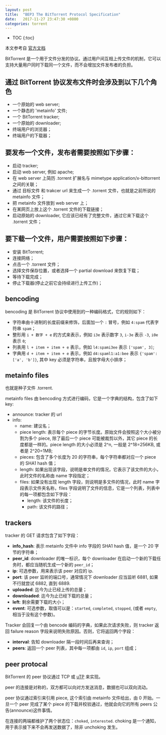 ```yaml
---
layout: post
title:  "BEP3 The BitTorrent Protocol Specification"
date:   2017-11-27 23:47:30 +0800
categories: torrent
---
```


* TOC
{:toc}


本文参考自 [官方文档](http://bittorrent.org/beps/bep_0003.html)

BitTorrent 是一个用于文件分发的协议。通过用户间互相上传文件的机制，它可以支持大量用户同时下载同一个文件，而不会增加文件发布者的负担。

## 通过 BitTorrent 协议发布文件时会涉及到以下几个角色

- 一个原始的 web server;
- 一个静态的 'metainfo' 文件;
- 一个 BitTorrent tracker;
- 一个原始的 downloader;
- 终端用户的浏览器；
- 终端用户的下载器；


## 要发布一个文件，发布者需要按照如下步骤：

- 启动 tracker;
- 启动 web server, 例如 apache;
- 在 web server 上简历 .torrent 扩展名与 mimetype application/x-bittorrent 之间的关联；
- 通过 目标文件 和 trakcer url 来生成一个 .torrent 文件，也就是之前所说的 metainfo 文件；
- 把 metainfo 文件放到 web server 上；
- 在某网页上放上这个 .torrent 文件的下载链接；
- 启动原始的 downloader, 它应该已经有了完整文件，通过它来下载这个 .torrent 文件；


## 要下载一个文件，用户需要按照如下步骤：

- 安装 BitTorrent;
- 连接网络；
- 点击一个 .torrent 文件；
- 选择文件保存位置，或者选择一个 partial download 来恢复下载；
- 等待下载完成；
- 停止下载器(停止之前它会持续进行上传工作)；


## bencoding

bencoding 是 BitTorrent 协议中使用到的一种编码格式，它的规则如下：
- 字符串由十进制的长度前缀来修饰，后面加一个 `:` 冒号，例如 `4:spam` 代表字符串 `spam`；
- 整形用 `i + 数字 + e` 的方式来表示，例如 `i3e` 表示数字 `3`, `i-3e` 表示 `-3`, `i0e` 表示 `0`;
- 列表用 `l + item + item + e` 表示，例如 `l4:spami3ee` 表示 `['spam', 3]`;
- 字典用 `d + item + item + e` 表示，例如 `d4:spaml1:a1:bee` 表示 `{'spam':['a', 'b']}`, 其中 key 必须是字符串，且按字母大小排序；


## metainfo files

也就是种子文件 .torrent.

metainfo files 由 bencoding 方式进行编码，它是一个字典的结构，包含了如下 key:

- announce: tracker 的 url
- info:
    + name: 建议名；
    + piece length: 表示每个 piece 的字节长度。原始文件会按照这个大小被分割为多个 piece, 除了最后一个 piece 可能被裁剪以外，其它 piece 的长度都是一样的。piece length 的大小必须是 2^n, 一般是 2^18=256KB, 或者是 2^20=1MB;
    + pieces: 包含了多个长度为 20 的字符串，每个字符串都对应一个 piece 的 SHA1 hash 值；
    + length: 如果出现该字段，说明是单文件的情况，它表示了该文件的大小，此时文件的名称由 name 字段指定；
    + files: 如果没有出现 length 字段，则说明是多文件的情况，此时 name 字段表示文件夹名称，files 字段说明了文件的信息，它是一个列表，列表中的每一项都包含如下字段：
        * length: 该文件的长度；
        * path: 该文件的路径；


## trackers

tracker 的 GET 请求包含了如下字段：
- **info_hash**: 表示 metainfo 文件中 info 字段的 SHA1 hash 值，是一个 20 字节的字符串；
- **peer_id**: downloader 的唯一标识，每个 downloader 在启动一个新的下载任务时，都应当随机生成一个新的 `peer_id`；
- **ip**: 可选参数，用来表示该 peer 对应的 ip.
- **port**: 该 peer 监听的端口号，通常情况下 downloader 应当监听 6881, 如果不行就尝试 6882, 直到 6889.
- **uploaded**: 迄今为止已经上传的总量；
- **downloaded**: 迄今为止已经下载的总量；
- **left**: 剩余需要下载的大小；
- **event**: 可选参数，取值可以是：`started`, `completed`, `stopped`, (或者 `empty`, 相当于没有这个参数)。

Tracker 会回复一个由 bencode 编码的字典，如果此次请求失败，则 tracker 返回 failure reason 字段来说明失败原因。否则，它将返回两个字段：
- **interval**: 告知 downloader 隔一段时间后再来查询；
- **peers**: 返回一个 peer 列表，其中每一项都由 `id`, `ip`, `port` 组成；


## peer protocal

BitTorrent 的 peer 协议通过 TCP 或 [uTP](http://bittorrent.org/beps/bep_0029.html) 来实现。

peer 的连接是对称的，双方都可以向对方发送消息，数据也可以双向流动。

peer 协议通过索引来引用 piece, 这个索引由 metainfo 文件给出，由 0 开始。一旦一个 peer 完成了某个 piece 的下载并校验通过，他就会向它的所有 peers 公告(announce)这件事情。

在连接的两端都维护了两个状态位：`choked`, `interested`. choking 是一个通知，用于表示接下来不会再发送数据了，除非 unchoking 发生。



